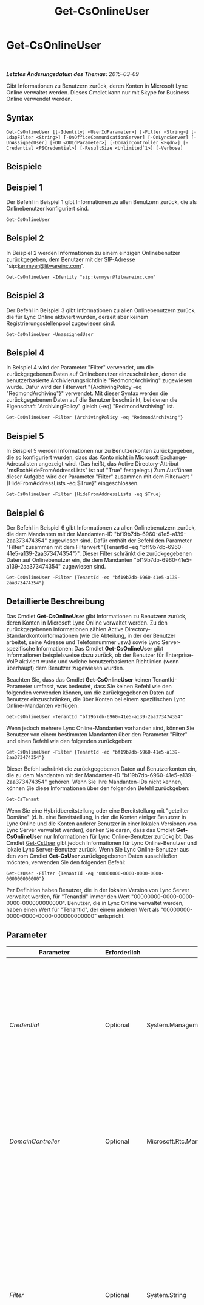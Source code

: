 ﻿---
title: Get-CsOnlineUser
TOCTitle: Get-CsOnlineUser
ms:assetid: 2bfafd70-a7d9-4308-a353-5ecf44249b53
ms:mtpsurl: https://technet.microsoft.com/de-de/library/JJ994026(v=OCS.15)
ms:contentKeyID: 52056318
ms.date: 05/19/2016
mtps_version: v=OCS.15
ms.translationtype: HT
---

# Get-CsOnlineUser

 

_**Letztes Änderungsdatum des Themas:** 2015-03-09_

Gibt Informationen zu Benutzern zurück, deren Konten in Microsoft Lync Online verwaltet werden. Dieses Cmdlet kann nur mit Skype for Business Online verwendet werden.

## Syntax

    Get-CsOnlineUser [[-Identity] <UserIdParameter>] [-Filter <String>] [-LdapFilter <String>] [-OnOfficeCommunicationServer] [-OnLyncServer] [-UnAssignedUser] [-OU <OUIdParameter>] [-DomainController <Fqdn>] [-Credential <PSCredential>] [-ResultSize <Unlimited`1>] [-Verbose]

## Beispiele

## Beispiel 1

Der Befehl in Beispiel 1 gibt Informationen zu allen Benutzern zurück, die als Onlinebenutzer konfiguriert sind.

    Get-CsOnlineUser

## Beispiel 2

In Beispiel 2 werden Informationen zu einem einzigen Onlinebenutzer zurückgegeben, dem Benutzer mit der SIP-Adresse "sip:kenmyer@litwareinc.com".

    Get-CsOnlineUser -Identity "sip:kenmyer@litwareinc.com"

## Beispiel 3

Der Befehl in Beispiel 3 gibt Informationen zu allen Onlinebenutzern zurück, die für Lync Online aktiviert wurden, derzeit aber keinem Registrierungsstellenpool zugewiesen sind.

    Get-CsOnlineUser -UnassignedUser

## Beispiel 4

In Beispiel 4 wird der Parameter "Filter" verwendet, um die zurückgegebenen Daten auf Onlinebenutzer einzuschränken, denen die benutzerbasierte Archivierungsrichtlinie "RedmondArchiving" zugewiesen wurde. Dafür wird der Filterwert "{ArchivingPolicy -eq "RedmondArchiving"}" verwendet. Mit dieser Syntax werden die zurückgegebenen Daten auf die Benutzer beschränkt, bei denen die Eigenschaft "ArchivingPolicy" gleich (-eq) "RedmondArchiving" ist.

    Get-CsOnlineUser -Filter {ArchivingPolicy -eq "RedmondArchiving"}

## Beispiel 5

In Beispiel 5 werden Informationen nur zu Benutzerkonten zurückgegeben, die so konfiguriert wurden, dass das Konto nicht in Microsoft Exchange-Adresslisten angezeigt wird. (Das heißt, das Active Directory-Attribut "msExchHideFromAddressLists" ist auf "True" festgelegt.) Zum Ausführen dieser Aufgabe wird der Parameter "Filter" zusammen mit dem Filterwert "{HideFromAddressLists -eq $True}" eingeschlossen.

    Get-CsOnlineUser -Filter {HideFromAddressLists -eq $True}

## Beispiel 6

Der Befehl in Beispiel 6 gibt Informationen zu allen Onlinebenutzern zurück, die dem Mandanten mit der Mandanten-ID "bf19b7db-6960-41e5-a139-2aa373474354" zugewiesen sind. Dafür enthält der Befehl den Parameter "Filter" zusammen mit dem Filterwert "{TenantId –eq "bf19b7db-6960-41e5-a139-2aa373474354"}". Dieser Filter schränkt die zurückgegebenen Daten auf Onlinebenutzer ein, die dem Mandanten "bf19b7db-6960-41e5-a139-2aa373474354" zugewiesen sind.

    Get-CsOnlineUser -Filter {TenantId -eq "bf19b7db-6960-41e5-a139-2aa373474354"}

## Detaillierte Beschreibung

Das Cmdlet **Get-CsOnlineUser** gibt Informationen zu Benutzern zurück, deren Konten in Microsoft Lync Online verwaltet werden. Zu den zurückgegebenen Informationen zählen Active Directory-Standardkontoinformationen (wie die Abteilung, in der der Benutzer arbeitet, seine Adresse und Telefonnummer usw.) sowie Lync Server-spezifische Informationen: Das Cmdlet **Get-CsOnlineUser** gibt Informationen beispielsweise dazu zurück, ob der Benutzer für Enterprise-VoIP aktiviert wurde und welche benutzerbasierten Richtlinien (wenn überhaupt) dem Benutzer zugewiesen wurden.

Beachten Sie, dass das Cmdlet **Get-CsOnlineUser** keinen TenantId-Parameter umfasst, was bedeutet, dass Sie keinen Befehl wie den folgenden verwenden können, um die zurückgegebenen Daten auf Benutzer einzuschränken, die über Konten bei einem spezifischen Lync Online-Mandanten verfügen:

    Get-CsOnlineUser -TenantId "bf19b7db-6960-41e5-a139-2aa373474354"

Wenn jedoch mehrere Lync Online-Mandanten vorhanden sind, können Sie Benutzer von einem bestimmten Mandanten über den Parameter "Filter" und einen Befehl wie den folgenden zurückgeben:

    Get-CsOnlineUser -Filter {TenantId -eq "bf19b7db-6960-41e5-a139-2aa373474354"}

Dieser Befehl schränkt die zurückgegebenen Daten auf Benutzerkonten ein, die zu dem Mandanten mit der Mandanten-ID "bf19b7db-6960-41e5-a139-2aa373474354" gehören. Wenn Sie Ihre Mandanten-IDs nicht kennen, können Sie diese Informationen über den folgenden Befehl zurückgeben:

    Get-CsTenant

Wenn Sie eine Hybridbereitstellung oder eine Bereitstellung mit "geteilter Domäne" (d. h. eine Bereitstellung, in der die Konten einiger Benutzer in Lync Online und die Konten anderer Benutzer in einer lokalen Versionen von Lync Server verwaltet werden), denken Sie daran, dass das Cmdlet **Get-CsOnlineUser** nur Informationen für Lync Online-Benutzer zurückgibt. Das Cmdlet [Get-CsUser](get-csuser.md) gibt jedoch Informationen für Lync Online-Benutzer und lokale Lync Server-Benutzer zurück. Wenn Sie Lync Online-Benutzer aus den vom Cmdlet **Get-CsUser** zurückgegebenen Daten ausschließen möchten, verwenden Sie den folgenden Befehl:

    Get-CsUser -Filter {TenantId -eq "00000000-0000-0000-0000-000000000000"}

Per Definition haben Benutzer, die in der lokalen Version von Lync Server verwaltet werden, für "TenantId" immer den Wert "00000000-0000-0000-0000-000000000000". Benutzer, die in Lync Online verwaltet werden, haben einen Wert für "TenantId", der einem anderen Wert als "00000000-0000-0000-0000-000000000000" entspricht.

## Parameter


<table>
<colgroup>
<col style="width: 25%" />
<col style="width: 25%" />
<col style="width: 25%" />
<col style="width: 25%" />
</colgroup>
<thead>
<tr class="header">
<th>Parameter</th>
<th>Erforderlich</th>
<th>Typ</th>
<th>Beschreibung</th>
</tr>
</thead>
<tbody>
<tr class="odd">
<td><p><em>Credential</em></p></td>
<td><p>Optional</p></td>
<td><p>System.Management.Automation.PSCredential</p></td>
<td><p>Ermöglicht die Ausführung des Cmdlets <strong>Get-CsOnlineUser</strong> mit anderen Anmeldeinformationen. Dies kann notwendig sein, wenn das für die Anmeldung an Windows verwendete Konto nicht über die erforderlichen Berechtigungen verfügt, um mit Benutzerobjekten zu arbeiten.</p>
<p>Zur Verwendung des Parameters &quot;Credential&quot; muss zunächst über das Cmdlet <strong>Get-Credential</strong> ein PSCredential-Objekt erstellt werden. Einzelheiten finden Sie im Hilfethema zum Cmdlet <strong>Get-Credential</strong>.</p></td>
</tr>
<tr class="even">
<td><p><em>DomainController</em></p></td>
<td><p>Optional</p></td>
<td><p>Microsoft.Rtc.Management.Deploy.Fqdn</p></td>
<td><p>Ermöglicht es Ihnen, zum Abrufen von Benutzerinformationen eine Verbindung mit dem angegebenen Domänencontroller herzustellen. Um eine Verbindung mit einem bestimmten Domänencontroller herzustellen, fügen Sie den Parameter &quot;DomainController&quot; ein, gefolgt vom vollqualifizierten Domänennamen (z. B. &quot;atl-cs-001.litwareinc.com&quot;).</p></td>
</tr>
<tr class="odd">
<td><p><em>Filter</em></p></td>
<td><p>Optional</p></td>
<td><p>System.String</p></td>
<td><p>Ermöglicht die Einschränkung der zurückgegebenen Daten, indem diese nach Lync Server-spezifischen Attributen gefiltert werden. Die zurückgegebenen Daten können z. B. auf Benutzer beschränkt werden, denen eine bestimmte VoIP-Richtlinie zugewiesen ist, oder Benutzer, denen keine spezifische VoIP-Richtlinie zugewiesen wurde.</p>
<p>Der Parameter &quot;Filter&quot; verwendet dieselbe Windows PowerShell-Filterungssyntax wie das Cmdlet &quot;Where-Object&quot;. Beispielsweise sieht ein Filter, der nur für Enterprise-VoIP aktivierte Benutzer zurückgibt, wie nachstehend gezeigt aus. &quot;EnterpriseVoiceEnabled&quot; stellt das Active Directory-Attribut dar, &quot;-eq&quot; den Vergleichsoperator &quot;equal to&quot; und &quot;$True&quot; (eine integrierte Windows PowerShell-Variable) den Filterwert:</p>
<p>{EnterpriseVoiceEnabled -eq $True}</p></td>
</tr>
<tr class="even">
<td><p><em>Identity</em></p></td>
<td><p>Optional</p></td>
<td><p>Microsoft.Rtc.Management.AD.UserIdParameter</p></td>
<td><p>Gibt den Identitätswert des Benutzerkontos an, das abgerufen werden soll. Benutzeridentitäten können in den folgenden vier Formaten angegeben werden: als 1) SIP-Adresse des Benutzers, 2) UPN (Benutzerprinzipalname) des Benutzers, 3) Domänen- und Anmeldename des Benutzers (mit dem Format &quot;Domäne\Anmeldename&quot;, z. B. &quot;litwareinc\kenmyer&quot;) und 4) Active Directory-Anzeigename des Benutzers (z. B. &quot;Ken Myer&quot;). Sie können auch unter Verwendung des Active Directory-Distinguished Name (DN) des Benutzers auf ein Benutzerkonto verweisen.</p>
<p>Sie können das Sternchen (*) als Platzhalterzeichen nutzen, wenn Sie den Anzeigenamen als Benutzeridentität verwenden. Der Identitätswert &quot;* Smith&quot; gibt beispielsweise alle Benutzer zurück, deren Anzeigename auf den Zeichenfolgenwert &quot; Smith&quot; endet.</p></td>
</tr>
<tr class="odd">
<td><p><em>LdapFilter</em></p></td>
<td><p>Optional</p></td>
<td><p>System.String</p></td>
<td><p>Ermöglicht es Ihnen, die zurückgegebenen Daten durch das Filtern allgemeiner Active Directory-Attribute einzuschränken (d. h. Attribute, die nicht Lync Server-spezifisch sind). Beispielsweise können die zurückgegebenen Daten auf Benutzer beschränkt werden, die in einer bestimmten Abteilung arbeiten, oder auf Benutzer mit einem bestimmten Vorgesetzten oder einer bestimmten Position.</p>
<p>Der Parameter &quot;LdapFilter&quot; verwendet beim Erstellen von Filtern die LDAP-Abfragesprache. Im folgenden Beispiel wird ein Filter gezeigt, der nur Benutzer zurückgibt, die in Redmond arbeiten: &quot;l=Redmond&quot;. Dabei ist &quot;l&quot; (klein geschriebenes &quot;L&quot;) das Active Directory-Attribut (&quot;l&quot; steht für &quot;locality&quot;, Deutsch: Ort), &quot;=&quot; ist der Vergleichsoperator (equal to) und &quot;Redmond&quot; der Filterwert.</p></td>
</tr>
<tr class="even">
<td><p><em>OnLyncServer</em></p></td>
<td><p>Optional</p></td>
<td><p>System.Management.Automation.SwitchParameter</p></td>
<td><p>Gibt eine Auflistung mit Benutzern zurück, die Lync Server angehören. Benutzer mit Konten in früheren Versionen der Software werden bei diesem Parameter nicht zurückgegeben.</p></td>
</tr>
<tr class="odd">
<td><p><em>OnOfficeCommunicationServer</em></p></td>
<td><p>Optional</p></td>
<td><p>System.Management.Automation.SwitchParameter</p></td>
<td><p>Gibt eine Auflistung von Benutzern zurück, die sich auf einer früheren Version von Lync Server befinden (z. B. Microsoft Office Communications Server 2007 R2). Benutzer mit Konten in der aktuellen Version der Software werden bei diesem Parameter nicht zurückgegeben.</p></td>
</tr>
<tr class="even">
<td><p><em>OU</em></p></td>
<td><p>Optional</p></td>
<td><p>Microsoft.Rtc.Management.AD.OUIdParameter</p></td>
<td><p>Ermöglicht es Ihnen, Informationen zu Benutzerkonten in einer spezifischen Organisationseinheit (Organizational Unit, OU) oder in einem spezifischen Container zurückzugeben. Der Parameter &quot;OU&quot; gibt Daten aus der angegebenen OU und allen untergeordneten OUs zurück. Wenn die OU &quot;Finance&quot; z. B. über zwei untergeordnete OUs verfügt – &quot;AccountsPayable&quot; und &quot;AccountsReceivable&quot; – werden alle Benutzer aus diesen drei OUs zurückgegeben.</p>
<p>Verwenden Sie beim Angeben einer Organisationseinheit den Distinguished Name (DN) des Containers, z. B.: -OU &quot;OU=Finance,dc=litwareinc,dc=com&quot;. Verwenden Sie die folgende Syntax, um Benutzerkonten aus dem Container &quot;Users&quot; zurückzugeben:</p>
<p>-OU &quot;cn=Users,dc=litwareinc,dc=com&quot;</p></td>
</tr>
<tr class="odd">
<td><p><em>ResultSize</em></p></td>
<td><p>Optional</p></td>
<td><p>Microsoft.Rtc.Management.ADConnect.Core.Unlimited</p></td>
<td><p>Ermöglicht es Ihnen, die Anzahl der vom Cmdlet zurückgegebenen Datensätze einzuschränken. Um beispielsweise sieben Benutzer (unabhängig von der Gesamtzahl der Benutzer in der Gesamtstruktur) zurückzugeben, verwenden Sie den Parameter &quot;ResultSize&quot; und legen Sie den Parameterwert auf 7 fest. Beachten Sie, dass nicht garantiert werden kann, welche sieben Benutzer zurückgegeben werden.</p>
<p>Für die Ergebnisgröße kann ein ganzzahliger Wert zwischen einschließlich 0 und 2147483647 festgelegt werden. Bei Festlegung von 0 wird der Befehl ausgeführt, es werden jedoch keine Daten zurückgegeben. Wenn Sie &quot;ResultSize&quot; auf 7 festlegen, jedoch nur drei Benutzer in Ihrer Gesamtstruktur vorhanden sind, werden diese drei Benutzer zurückgegeben und der Befehl wird anschließend ohne Fehler abgeschlossen.</p></td>
</tr>
<tr class="even">
<td><p><em>UnassignedUser</em></p></td>
<td><p>Optional</p></td>
<td><p>System.Management.Automation.SwitchParameter</p></td>
<td><p>Ermöglicht die Rückgabe einer Auflistung aller Benutzer, die für Lync Online aktiviert wurden, aber derzeit keinem Registrierungsstellenpool zugewiesen sind. Benutzer dürfen sich nur anmelden, wenn sie einem Registrierungsstellenpool zugewiesen sind.</p></td>
</tr>
</tbody>
</table>


## Eingabetypen

Das Cmdlet **Get-CsOnlineUser** akzeptiert weitergeleitete Instanzen des Objekts "Microsoft.Rtc.Management.ADConnect.Schema.OCSADUser" sowie Zeichenfolgenwerte, die eine gültige Benutzerkontoidentität darstellen (z. B. "sip:kenmyer@litwareinc.com").

## Rückgabetypen

Das Cmdlet **Get-CsOnlineUser** gibt Instanzen des Objekts "Microsoft.Rtc.Management.ADConnect.Schema.ADOCOnlineUser" zurück.

## Siehe auch

#### Weitere Ressourcen

[Get-CsUser](get-csuser.md)

